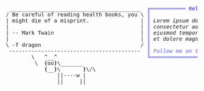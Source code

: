 <pre style="font-family:Menlo,'DejaVu Sans Mono',consolas,'Courier New',monospace"> _________________________________________  <span style="color: #5f5fff; text-decoration-color: #5f5fff">╔═══════════ </span><span style="color: #5f5fff; text-decoration-color: #5f5fff; font-weight: bold">Hello, friend!</span><span style="color: #5f5fff; text-decoration-color: #5f5fff"> ═══════════╗</span> <a href="https://www.informatik.uni-leipzig.de/~akiki/">Christopher Akiki</a>              
<span style="color: #800080; text-decoration-color: #800080">/</span> Be careful of reading health books, you \ <span style="color: #5f5fff; text-decoration-color: #5f5fff">║</span>                                      <span style="color: #5f5fff; text-decoration-color: #5f5fff">║</span> ┣━━ Interests                  
| might die of a misprint.                | <span style="color: #5f5fff; text-decoration-color: #5f5fff">║</span> <span style="font-style: italic">Lorem ipsum dolor sit amet, </span>         <span style="color: #5f5fff; text-decoration-color: #5f5fff">║</span> ┃   ┣━━ Representation Learning
|                                         | <span style="color: #5f5fff; text-decoration-color: #5f5fff">║</span> <span style="font-style: italic">consectetur adipiscing elit, sed do </span> <span style="color: #5f5fff; text-decoration-color: #5f5fff">║</span> ┃   ┣━━ Language Generation    
| -- Mark Twain                           | <span style="color: #5f5fff; text-decoration-color: #5f5fff">║</span> <span style="font-style: italic">eiusmod tempor incididunt ut labore </span> <span style="color: #5f5fff; text-decoration-color: #5f5fff">║</span> ┃   ┣━━ Text Mining            
|                                         | <span style="color: #5f5fff; text-decoration-color: #5f5fff">║</span> <span style="font-style: italic">et dolore magna aliqua.</span>              <span style="color: #5f5fff; text-decoration-color: #5f5fff">║</span> ┃   ┗━━ Dataset Creation       
\ -f dragon                               <span style="color: #800080; text-decoration-color: #800080">/</span> <span style="color: #5f5fff; text-decoration-color: #5f5fff">║</span>                                      <span style="color: #5f5fff; text-decoration-color: #5f5fff">║</span> ┣━━ Lorem Ipsum                
 -----------------------------------------  <span style="color: #5f5fff; text-decoration-color: #5f5fff">║</span> <span style="color: #5f5fff; text-decoration-color: #5f5fff; font-style: italic">Follow me on twitter </span><span style="color: #5f5fff; text-decoration-color: #5f5fff; font-weight: bold; font-style: italic"><a href="https://twitter.com/christopher">@christopher</a></span>    <span style="color: #5f5fff; text-decoration-color: #5f5fff">║</span> ┃   ┗━━ Lorem Ipsum            
        \   ^__^                            <span style="color: #5f5fff; text-decoration-color: #5f5fff">╚══════════════════════════════════════╝</span> ┗━━ Lorem ipsum dolor sit amet 
         \  <span style="font-weight: bold">(</span>oo<span style="font-weight: bold">)</span>\_______                                                                                            
            <span style="font-weight: bold">(</span>__<span style="font-weight: bold">)</span>\       <span style="font-weight: bold">)</span>\<span style="color: #800080; text-decoration-color: #800080">/</span>\                                                                                        
                ||----w |                                                                                           
                ||     ||                                                                                           
                                                                                                                    
</pre>
